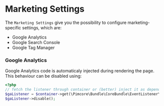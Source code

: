 # Marketing Settings

The `Marketing Settings` give you the possibility to configure marketing-specific settings, which are:
- Google Analytics
- Google Search Console
- Google Tag Manager


### Google Analytics
Google Analytics code is automaticaly injected during rendering the page.
This behaviour can be disabled using:

```php
<?php
// fetch the listener through container or (better) inject it as dependency into your code
$gaListener = $container->get(\Pimcore\Bundle\CoreBundle\EventListener\Frontend\GoogleAnalyticsCodeListener::class);
$gaListener->disable();
```
